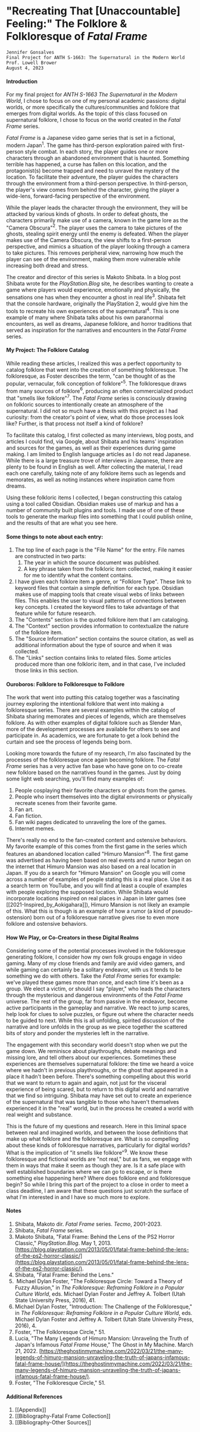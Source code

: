 # "Recreating That \[Unaccountable] Feeling:" The Folklore & Folkloresque of _Fatal Frame_

```
Jennifer Gonsalves
Final Project for ANTH S-1663: The Supernatural in the Modern World
Prof. Lowell Brower
August 4, 2023
```
#### Introduction
For my final project for _ANTH S-1663 The Supernatural in the Modern World_, I chose to focus on one of my personal academic passions: digital worlds, or more specifically the cultures/communities and folklore that emerges from digital worlds.  As the topic of this class focused on supernatural folklore, I chose to focus on the world created in the _Fatal Frame_ series.

_Fatal Frame_ is a Japanese video game series that is set in a fictional, modern Japan$^1$.  The game has third-person exploration paired with first-person style combat.  In each story, the player guides one or more characters through an abandoned environment that is haunted.  Something terrible has happened, a curse has fallen on this location, and the protagonist(s) become trapped and need to unravel the mystery of the location.  To facilitate their adventure, the player guides the characters through the environment from a third-person perspective.  In third-person, the player's view comes from behind the character, giving the player a wide-lens, forward-facing perspective of the environment.

While the player leads the character through the environment, they will be attacked by various kinds of ghosts.  In order to defeat ghosts, the characters primarily make use of a camera, known in the game lore as the "Camera Obscura"$^2$.  The player uses the camera to take pictures of the  ghosts, stealing spirit energy until the enemy is defeated.  When the player makes use of the Camera Obscura, the view shifts to a first-person perspective, and mimics a situation of the player looking through a camera to take pictures.  This removes peripheral view, narrowing how much the player can see of the environment, making them more vulnerable while increasing both dread and stress. 

The creator and director of this series is Makoto Shibata.  In a blog post Shibata wrote for the _PlayStation.Blog_ site, he describes wanting to create a game where players would experience, emotionally and physically, the sensations one has when they encounter a ghost in real life$^3$.  Shibata felt that the console hardware, originally the PlayStation 2, would give him the tools to recreate his own experiences of the supernatural$^4$.  This is one example of many where Shibata talks about his own paranormal encounters, as well as dreams, Japanese folklore, and horror traditions that served as inspiration for the narratives and encounters in the _Fatal Frame_ series.

#### My Project: The Folklore Catalog
While reading these articles, I realized this was a perfect opportunity to catalog folklore that went into the creation of something folkloresque.  The folkloresque, as Foster describes the term, "can be thought of as the popular, vernacular, folk conception of folklore"$^5$.  The folkloresque draws from many sources of folklore$^6$, producing an often commercialized product that "smells like folklore"$^7$.  The _Fatal Frame_ series is consciously drawing on folkloric sources to intentionally create an atmosphere of the supernatural.  I did not so much have a thesis with this project as I had curiosity:  from the creator's point of view, what do those processes look like?  Further, is that process not itself a kind of folklore?

To facilitate this catalog, I first collected as many interviews, blog posts, and articles I could find, via Google, about Shibata and his teams' inspiration and sources for the games, as well as their experiences during game making.  I am limited to English language articles as I do not read Japanese.  While there is a large treasure trove of interviews in Japanese, there are plenty to be found in English as well.  After collecting the material, I read each one carefully, taking note of any folklore items such as legends and memorates, as well as noting instances where inspiration came from dreams.

Using these folkloric items I collected, I began constructing this catalog using a tool called Obsidian.  Obsidian makes use of markup and has a number of community built plugins and tools.  I made use of one of these tools to generate the markup files into something that I could publish online, and the results of that are what you see here.

#### Some things to note about each entry:

1. The top line of each page is the "File Name" for the entry.  File names are constructed in two parts:
	1. The year in which the source document was published.  
	2. A key phrase taken from the folkloric item collected, making it easier for me to identify what the content contains.
2. I have given each folklore item a genre, or "Folklore Type".  These link to keyword files that contain a simple definition for each type.  Obsidian makes use of mapping tools that create visual webs of links between files.  This enables the user to visual patterns of connections between key concepts.  I created the keyword files to take advantage of that feature while for future research.
3. The "Contents" section is the quoted folklore item that I am cataloging.
4. The "Context" section provides information to contextualize the nature of the folklore item.
5. The "Source Information" section contains the source citation, as well as additional information about the type of source and when it was collected.
6. The "Links" section contains links to related files.  Some articles produced more than one folkloric item, and in that case, I've included those links in this section.

#### Ouroboros: Folklore to Folkloresque to Folklore
The work that went into putting this catalog together was a fascinating journey exploring the intentional folklore that went into making a folkloresque series.  There are several examples within the catalog of Shibata sharing memorates and pieces of legends, which are themselves folklore.  As with other examples of digital folklore such as Slender Man, more of the development processes are available for others to see and participate in.  As academics, we are fortunate to get a look behind the curtain and see the process of legends being born.

Looking more towards the future of my research, I'm also fascinated by the processes of the folkloresque once again becoming folklore.  The _Fatal Frame_ series has a very active fan base who have gone on to co-create new folklore based on the narratives found in the games.  Just by doing some light web searching, you'll find many examples of:

1. People cosplaying their favorite characters or ghosts from the games.
2. People who insert themselves into the digital environments or physically recreate scenes from their favorite game.
3. Fan art.
4. Fan fiction.
5. Fan wiki pages dedicated to unraveling the lore of the games.
6. Internet memes.

There's really no end to the fan-created content and ostensive behaviors.  My favorite example of this comes from the first game in the series which features an abandoned location called "Himuro Mansion"$^8$.  The first game was advertised as having been based on real events and a rumor began on the internet that Himuro Mansion was also based on a real location in Japan.  If you do a search for "Himuro Mansion" on Google you will come across a number of examples of people stating this is a real place.  Use it as a search term on YouTube, and you will find at least a couple of examples with people exploring the supposed location.  While Shibata would incorporate locations inspired on real places in Japan in later games (see [[2021-Inspired_by_Aokigahara]]), Himuro Mansion is not likely an example of this.  What this is though is an example of how a rumor (a kind of pseudo-ostension) born out of a folkloresque narrative gives rise to even more folklore and ostensive behaviors.

#### How We Play, or Co-Creators in these Digital Realms
Considering some of the potential processes involved in the folkloresque generating folklore, I consider how my own folk groups engage in video gaming.  Many of my close friends and family are avid video gamers, and while gaming can certainly be a solitary endeavor, with us it tends to be something we do with others.  Take the _Fatal Frame_ series for example:  we've played these games more than once, and each time it's been as a group.  We elect a victim, or should I say "player," who leads the characters through the mysterious and dangerous environments of the _Fatal Frame_ universe.  The rest of the group, far from passive in the endeavor, become active participants in the gameplay and narrative.  We react to jump scares, help look for clues to solve puzzles, or figure out where the character needs to be guided to next.  While this is all unfolding, spirited discussion of the narrative and lore unfolds in the group as we piece together the scattered bits of story and ponder the mysteries left in the narrative.

The engagement with this secondary world doesn't stop when we put the game down.  We reminisce about playthroughs, debate meanings and missing lore, and tell others about our experiences.  Sometimes these experiences are themselves supernatural folklore:  the time we heard a voice where we hadn't in previous playthroughs, or the ghost that appeared in a place it hadn't been before.  There's something compelling about this world that we want to return to again and again, not just for the visceral experience of being scared, but to return to this digital world and narrative that we find so intriguing.  Shibata may have set out to create an experience of the supernatural that was tangible to those who haven't themselves experienced it in the "real" world, but in the process he created a world with real weight and substance.

This is the future of my questions and research.  Here in this liminal space between real and imagined worlds, and between the loose definitions that make up what folklore and the folkloresque are.  What is so compelling about these kinds of folkloresque narratives, particularly for digital worlds?  What is the implication of "it smells like folklore"$^9$.  We know these folkloresque and fictional worlds are "not real," but as fans, we engage with them in ways that make it seem as though they are.  Is it a safe place with well established boundaries where we can go to escape, or is there something else happening here?  Where does folklore end and folkloresque begin?  So while I bring this part of the project to a close in order to meet a class deadline, I am aware that these questions just scratch the surface of what I'm interested in and I have so much more to explore.

#### Notes

1. Shibata, Makoto dir. _Fatal Frame_ series. _Tecmo_, 2001-2023.
2. Shibata, _Fatal Frame_ series.
3. Makoto Shibata, "Fatal Frame: Behind the Lens of the PS2 Horror Classic," _PlayStation.Blog_. May 1, 2013.  [https://blog.playstation.com/2013/05/01/fatal-frame-behind-the-lens-of-the-ps2-horror-classic/](https://blog.playstation.com/2013/05/01/fatal-frame-behind-the-lens-of-the-ps2-horror-classic/).
4. Shibata, "Fatal Frame: Behind the Lens."
5.  Michael Dylan Foster, "The Folkloresque Circle: Toward a Theory of Fuzzy Allusion," in _The Folkloresque: Reframing Folklore in a Popular Culture World_, eds. Michael Dylan Foster and Jeffrey A. Tolbert (Utah State University Press, 2016), 41.
6. Michael Dylan Foster, "Introduction: The Challenge of the Folkloresque," in _The Folkloresque: Reframing Folklore in a Popular Culture World_, eds. Michael Dylan Foster and Jeffrey A. Tolbert (Utah State University Press, 2016), 4.
7. Foster, "The Folkloresque Circle," 51.
8. Lucia, "The Many Legends of Himuro Mansion: Unraveling the Truth of Japan's Infamous _Fatal Frame_ House," The Ghost in My Machine. March 21, 2022.  [https://theghostinmymachine.com/2022/03/21/the-many-legends-of-himuro-mansion-unraveling-the-truth-of-japans-infamous-fatal-frame-house/](https://theghostinmymachine.com/2022/03/21/the-many-legends-of-himuro-mansion-unraveling-the-truth-of-japans-infamous-fatal-frame-house/).
9. Foster, "The Folkloresque Circle," 51.

#### Additional References

1. [[Appendix]]
2. [[Bibliography-Fatal Frame Collection]]
3. [[Bibliography-Other Sources]]

